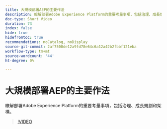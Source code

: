 ```yaml
---
title: 大規模部署AEP的主要作法
description: 瞭解部署Adobe Experience Platform的重要考量事項，包括治理、成長規劃和架構。
doc-type: Short Video
duration: 73
index: false
hide: true
hidefromtoc: true
recommendations: noCatalog, noDisplay
source-git-commit: 2af7500de12a9fd78e64c6a12a42b2fbbf121eba
workflow-type: tm+mt
source-wordcount: '44'
ht-degree: 0%

---
```



# 大規模部署AEP的主要作法

瞭解部署Adobe Experience Platform的重要考量事項，包括治理、成長規劃和架構。

<!-- 62_S601_3442532_72_key-takeaways-for-deploying-aep-at-scale -->
>[!VIDEO](https://video.tv.adobe.com/v/3458314/?learn=on&enablevpops=true)
